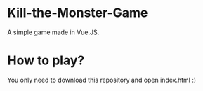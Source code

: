 # Kill-the-Monster-Game
A simple game made in Vue.JS.

# How to play?
You only need to download this repository and open index.html :)
